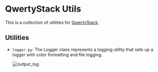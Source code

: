 # QwertyStack Utils
This is a collection of utilities for [QwertyStack](https://github.com/qwertystack).

## Utilities
* `logger.py`: The Logger class represents a logging utility that sets up a logger with color formatting and file logging.

    ![output_log](https://github.com/QwertyStack/qwertystack_utils/assets/73184752/375e77eb-5e2a-4470-b916-f322a4519831)
